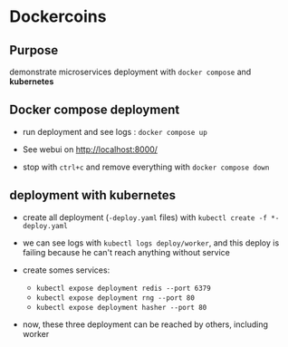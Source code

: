 # Dockercoins

## Purpose
demonstrate microservices deployment with `docker compose` and **kubernetes**

## Docker compose deployment
* run deployment and see logs : `docker compose up`

* See webui on [http://localhost:8000/](http://localhost:8000/)

* stop with `ctrl+c` and remove everything with `docker compose down`

## deployment with kubernetes
* create all deployment (`-deploy.yaml` files) with `kubectl create -f *-deploy.yaml`

* we can see logs with `kubectl logs deploy/worker`, and this deploy is failing because he can't reach anything without service

* create somes services:
    * `kubectl expose deployment redis --port 6379`
    * `kubectl expose deployment rng --port 80`
    * `kubectl expose deployment hasher --port 80`

* now, these three deployment can be reached by others, including worker